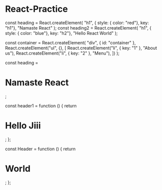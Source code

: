 # React-Practice

const heading = React.createElement(
  "h1",
  { style: { color: "red"}, key: "h1"},
  "Namaste React"
);
const heading2 = React.createElement(
  "h1",
  { style: { color: "blue"}, key: "h2"},
  "Hello React World"
);

const container = React.createElement(
  "div",
  { id: "container" },
  React.createElement("ul", {}, [
    React.createElement("li", { key: "1" }, "About us"),
    React.createElement("li", { key: "2" }, "Menu"),
  ])
);

const heading = <h1 id="title" key="heading">Namaste React</h1>;

const header1 = function () {
  return <h1 id="title" key="header1">Hello Jiii</h1>;
};

const Header = function () {
  return <h1 id="title" key="Header">World</h1>;
};